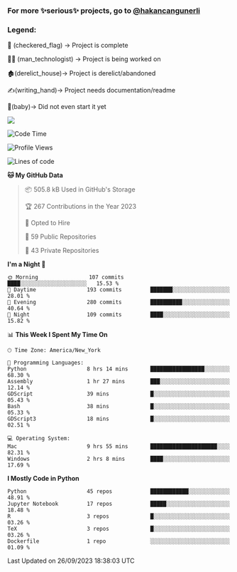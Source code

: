 ### For more ✨serious✨ projects, go to [@hakancangunerli](https://github.com/hakancangunerli)


### Legend:


🏁 (checkered_flag) -> Project is complete

👨‍💻 (man_technologist)   -> Project is being worked on

🏚️(derelict_house)-> Project is derelict/abandoned

✍️(writing_hand)-> Project needs documentation/readme

👶(baby)-> Did not even start it yet

![](https://github-readme-stats.vercel.app/api/top-langs/?username=hakancangunerli&layout=compact&hide=tex,html,shell,CSS,Ruby,Makefile,EmberScript,MATLAB,C&langs_count=6&exclude_repo=2015-csharp,gt_code,gsu_code,uga_code,uga_robotics)

<!--START_SECTION:waka-->
![Code Time](http://img.shields.io/badge/Code%20Time-523%20hrs%2048%20mins-blue)

![Profile Views](http://img.shields.io/badge/Profile%20Views-3-blue)

![Lines of code](https://img.shields.io/badge/From%20Hello%20World%20I%27ve%20Written-3.1%20million%20lines%20of%20code-blue)

**🐱 My GitHub Data** 

> 📦 505.8 kB Used in GitHub's Storage 
 > 
> 🏆 267 Contributions in the Year 2023
 > 
> 💼 Opted to Hire
 > 
> 📜 59 Public Repositories 
 > 
> 🔑 43 Private Repositories 
 > 
**I'm a Night 🦉** 

```text
🌞 Morning                107 commits         ████░░░░░░░░░░░░░░░░░░░░░   15.53 % 
🌆 Daytime                193 commits         ███████░░░░░░░░░░░░░░░░░░   28.01 % 
🌃 Evening                280 commits         ██████████░░░░░░░░░░░░░░░   40.64 % 
🌙 Night                  109 commits         ████░░░░░░░░░░░░░░░░░░░░░   15.82 % 
```


📊 **This Week I Spent My Time On** 

```text
🕑︎ Time Zone: America/New_York

💬 Programming Languages: 
Python                   8 hrs 14 mins       █████████████████░░░░░░░░   68.30 % 
Assembly                 1 hr 27 mins        ███░░░░░░░░░░░░░░░░░░░░░░   12.14 % 
GDScript                 39 mins             █░░░░░░░░░░░░░░░░░░░░░░░░   05.43 % 
Bash                     38 mins             █░░░░░░░░░░░░░░░░░░░░░░░░   05.33 % 
GDScript3                18 mins             █░░░░░░░░░░░░░░░░░░░░░░░░   02.51 % 

💻 Operating System: 
Mac                      9 hrs 55 mins       █████████████████████░░░░   82.31 % 
Windows                  2 hrs 8 mins        ████░░░░░░░░░░░░░░░░░░░░░   17.69 % 
```

**I Mostly Code in Python** 

```text
Python                   45 repos            ████████████░░░░░░░░░░░░░   48.91 % 
Jupyter Notebook         17 repos            █████░░░░░░░░░░░░░░░░░░░░   18.48 % 
R                        3 repos             █░░░░░░░░░░░░░░░░░░░░░░░░   03.26 % 
TeX                      3 repos             █░░░░░░░░░░░░░░░░░░░░░░░░   03.26 % 
Dockerfile               1 repo              ░░░░░░░░░░░░░░░░░░░░░░░░░   01.09 % 
```




 Last Updated on 26/09/2023 18:38:03 UTC
<!--END_SECTION:waka-->



